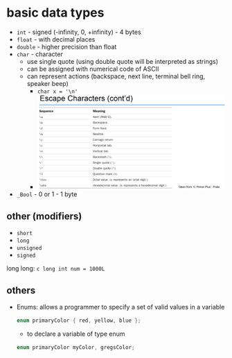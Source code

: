 # basic data types

- `int` - signed (-infinity, 0, +infinity) - 4 bytes
- `float` - with decimal places
- `double` - higher precision than float
- `char` - character
    - use single quote (using double quote will be interpreted as strings)
    - can be assigned with numerical code of ASCII
    - can represent actions (backspace, next line, terminal bell ring, speaker beep)
        - `char x = '\n'`
        - ![escape-characters](./escape-chars.png)
- `_Bool` - 0 or 1 - 1 byte

## other (modifiers)
- `short`
- `long`
- `unsigned`
- `signed`

long long:
    ```c
    long int num = 1000L
    ```

## others
- Enums: allows a programmer to specify a set of valid values in a variable
    ```c
    enum primaryColor { red, yellow, blue };
    ```
    - to declare a variable of type enum
    ```c
    enum primaryColor myColor, gregsColor;
    ```


